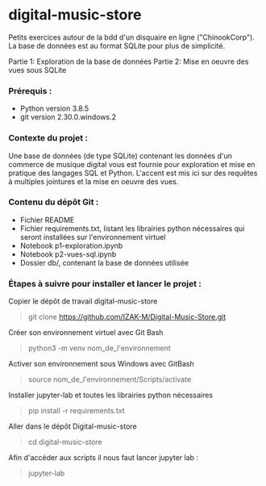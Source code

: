 # digital-music-store

Petits exercices autour de la bdd d'un disquaire en ligne ("ChinookCorp"). La base de données est au format SQLite pour plus de simplicité.  

Partie 1: Exploration de la base de données
Partie 2: Mise en oeuvre des vues sous SQLite

### Prérequis :

* Python version 3.8.5
* git version 2.30.0.windows.2

### Contexte du projet :

Une base de données (de type SQLite) contenant les données d'un commerce de musique digital vous est fournie pour exploration et mise en pratique des langages SQL et Python. L'accent est mis ici sur des requêtes à multiples jointures et la mise en oeuvre des vues.

### Contenu du dépôt Git :

* Fichier README
* Fichier requirements.txt, listant les librairies python nécessaires qui seront installées sur l'environnement virtuel
* Notebook p1-exploration.ipynb
* Notebook p2-vues-sql.ipynb
* Dossier db/, contenant la base de données utilisée

### Étapes à suivre pour installer et lancer le projet : 

Copier le dépôt de travail digital-music-store
> git clone https://github.com/IZAK-M/Digital-Music-Store.git

Créer son environnement virtuel avec Git Bash
> python3 -m venv nom_de_l'environnement

Activer son environnement sous Windows avec GitBash
> source nom_de_l'environnement/Scripts/activate

Installer jupyter-lab et toutes les librairies python nécessaires
> pip install -r requirements.txt

Aller dans le dépôt Digital-music-store
> cd digital-music-store

Afin d'accéder aux scripts il nous faut lancer jupyter lab : 
> jupyter-lab